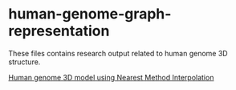 # human-genome-graph-representation

These files contains research output related to human genome 3D structure.

<a href="https://aarunbhardwaj.github.io/human-genome-graph-representation/nearest.html">Human genome 3D model using Nearest Method Interpolation</a>
